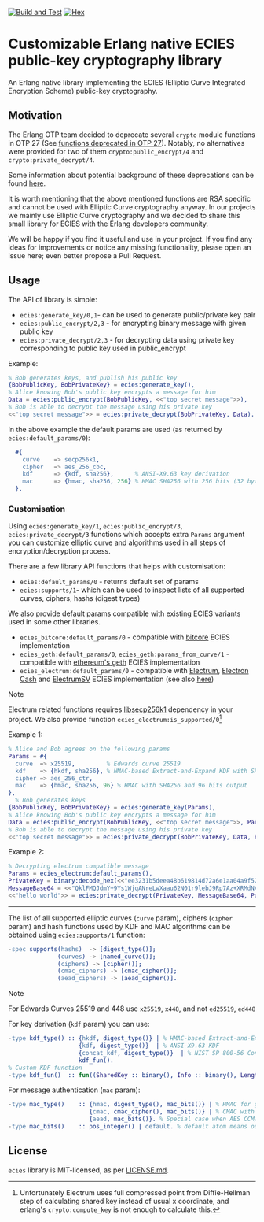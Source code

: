 [![Build and Test](https://github.com/simplito/ecies-erl/actions/workflows/erlang.yml/badge.svg)](https://github.com/simplito/ecies-erl/actions/workflows/erlang.yml)
[![Hex](https://img.shields.io/hexpm/v/ecies.svg)](https://hex.pm/packages/ecies)

Customizable Erlang native ECIES public-key cryptography library
================================================================

An Erlang native library implementing the ECIES (Elliptic Curve Integrated Encryption Scheme) public-key cryptography.  

Motivation
----------

The Erlang OTP team decided to deprecate several `crypto` module functions in OTP 27 (See [functions deprecated in OTP 27](https://www.erlang.org/doc/deprecations.html#functions-deprecated-in-otp-27)).
Notably, no alternatives were provided for two of them `crypto:public_encrypt/4` and `crypto:private_decrypt/4`.

Some information about potential background of these deprecations can be found [here](https://erlangforums.com/t/security-working-group-minutes/3451/6).

It is worth mentioning that the above mentioned functions are RSA specific and cannot be used with Elliptic Curve cryptography anyway. 
In our projects we mainly use Elliptic Curve cryptography and we decided to share this small library for ECIES with the Erlang developers community.  

We will be happy if you find it useful and use in your project. If you find any ideas for improvements or notice any missing functionality, please open an issue here; even better propose a Pull Request.

Usage
-----

The API of library is simple:
- `ecies:generate_key/0,1`- can be used to generate public/private key pair
- `ecies:public_encrypt/2,3` - for encrypting binary message with given public key
- `ecies:private_decrypt/2,3` - for decrypting data using private key corresponding to public key used in public_encrypt

Example: 

```erlang
% Bob generates keys, and publish his public key
{BobPublicKey, BobPrivateKey} = ecies:generate_key(),
% Alice knowing Bob's public key encrypts a message for him
Data = ecies:public_encrypt(BobPublicKey, <<"top secret message">>),
% Bob is able to decrypt the message using his private key
<<"top secret message">> = ecies:private_decrypt(BobPrivateKey, Data).
```

In the above example the default params are used (as returned by `ecies:default_params/0`):
```erlang
  #{
    curve    => secp256k1,
    cipher   => aes_256_cbc,
    kdf      => {kdf, sha256},      % ANSI-X9.63 key derivation
    mac      => {hmac, sha256, 256} % HMAC SHA256 with 256 bits (32 bytes) output
  }.
```

### Customisation

Using `ecies:generate_key/1`, `ecies:public_encrypt/3`, `ecies:private_decrypt/3` functions which accepts extra `Params` argument you can customize elliptic curve and algorithms used in all steps of encryption/decryption process.

There are a few library API functions that helps with customisation:
- `ecies:default_params/0` - returns default set of params
- `ecies:supports/1`- which can be used to inspect lists of all supported curves, ciphers, hashs (digest types)

We also provide default params compatible with existing ECIES variants used in some other libraries.

- `ecies_bitcore:default_params/0` - compatible with [bitcore](https://github.com/bitpay/bitcore-ecies/) ECIES implementation
- `ecies_geth:default_params/0`, `ecies_geth:params_from_curve/1` - compatible with [ethereum's geth](https://github.com/ethereum/go-ethereum) ECIES implementation
- `ecies_electrum:default_params/0` - compatible with [Electrum](https://github.com/spesmilo/electrum), [Electron Cash](https://github.com/Electron-Cash/Electron-Cash) and [ElectrumSV](https://github.com/electrumsv/electrumsv) ECIES implementation (see also [here](https://github.com/gitzhou/bitcoin-ecies))

> [!NOTE]
> Electrum related functions requires [libsecp256k1](https://hex.pm/packages/libsecp256k1) dependency in your project. We also provide function `ecies_electrum:is_supported/0`[^1] 

Example 1:
```erlang
% Alice and Bob agrees on the following params
Params = #{
  curve  => x25519,         % Edwards curve 25519
  kdf    => {hkdf, sha256}, % HMAC-based Extract-and-Expand KDF with SHA256 hash
  cipher => aes_256_ctr,
  mac    => {hmac, sha256, 96} % HMAC with SHA256 and 96 bits output
},
  % Bob generates keys
{BobPublicKey, BobPrivateKey} = ecies:generate_key(Params),
% Alice knowing Bob's public key encrypts a message for him
Data = ecies:public_encrypt(BobPublicKey, <<"top secret message">>, Params),
% Bob is able to decrypt the message using his private key
<<"top secret message">> = ecies:private_decrypt(BobPrivateKey, Data, Params).
```
Example 2:
```erlang
% Decrypting electrum compatible message
Params = ecies_electrum:default_params(),
PrivateKey = binary:decode_hex(<<"ee3231b5deea48b619814d72a6e1aa04a9f521df281afad5ada89f5393941b1c">>),
MessageBase64 = <<"QklFMQJdmY+9Ys1WjqANreLwXaau62N01r9lebJ9Rp7Az+XRMdNAVgg3J8EEVhni5gn2v+WOD59uDMDp0zY/xPT3IElReQo6XUCSMmgRgRtYl+TUEw==">>,
<<"hello world">> = ecies:private_decrypt(PrivateKey, MessageBase64, Params).
```

---

The list of all supported elliptic curves (`curve` param), ciphers (`cipher` param) and hash functions used by KDF and MAC 
algorithms can be obtained using `ecies:supports/1` function:

```erlang
-spec supports(hashs)  -> [digest_type()];
              (curves) -> [named_curve()];
              (ciphers) -> [cipher()];
              (cmac_ciphers) -> [cmac_cipher()];
              (aead_ciphers) -> [aead_cipher()].
```

> [!NOTE]
> For Edwards Curves 25519 and 448 use `x25519`, `x448`, and not `ed25519`, `ed448`

For key derivation (`kdf` param) you can use:
```erlang
-type kdf_type() :: {hkdf, digest_type()} | % HMAC-based Extract-and-Expand Key Derivation Function (HKDF)
                    {kdf, digest_type()}  | % ANSI-X9.63 KDF
                    {concat_kdf, digest_type()}  | % NIST SP 800-56 Concatenation Key Derivation Function (see section 5.8.1).
                    kdf_fun().
% Custom KDF function
-type kdf_fun()  :: fun((SharedKey :: binary(), Info :: binary(), Length :: pos_integer()) -> Result :: binary()).
```

For message authentication (`mac` param):
```erlang
-type mac_type()    :: {hmac, digest_type(), mac_bits()} | % HMAC for given digest function with specified output bits
                       {cmac, cmac_cipher(), mac_bits()} | % CMAC with AES-*-CBC cipher and given output bits
                       {aead, mac_bits()}. % Special case when AES CCM/GCM ciphers are used to just specify tag output bits 
-type mac_bits()    :: pos_integer() | default. % default atom means output size equal to given mac key length
```

License
-------
`ecies` library is MIT-licensed, as per [LICENSE.md](LICENSE.md).

[^1]: Unfortunately Electrum uses full compressed point from Diffie-Hellman step of calculating shared key 
instead of usual x coordinate, and erlang's `crypto:compute_key` is not enough to calculate this. 
